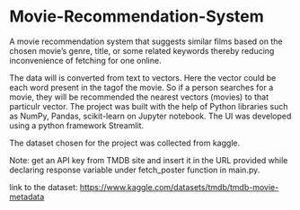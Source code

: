 # Movie-Recommendation-System

A movie recommendation system that suggests similar films based on the chosen movie’s genre, title, or some related keywords thereby reducing inconvenience of fetching for one online.
 
The data will is converted from text to vectors. Here the vector could be each word present in the tagof the movie. So if a person searches for a movie, they will be recommended the nearest vectors (movies) to that particulr vector. The project was built with the help of Python libraries such as NumPy, Pandas, scikit-learn on Jupyter notebook. The UI was developed using a python framework Streamlit. 
                        
The dataset chosen for the project was collected from kaggle.

Note: get an API key from TMDB site and insert it in the URL provided while declaring response variable under fetch_poster function in main.py. 

link to the dataset: https://www.kaggle.com/datasets/tmdb/tmdb-movie-metadata

